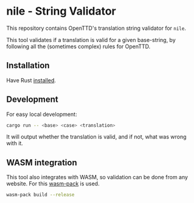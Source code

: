 # nile - String Validator

This repository contains OpenTTD's translation string validator for `nile`.

This tool validates if a translation is valid for a given base-string, by following all the (sometimes complex) rules for OpenTTD.

## Installation

Have Rust [installed](https://www.rust-lang.org/tools/install).

## Development

For easy local development:

```bash
cargo run -- <base> <case> <translation>
```

It will output whether the translation is valid, and if not, what was wrong with it.

## WASM integration

This tool also integrates with WASM, so validation can be done from any website.
For this [wasm-pack](https://rustwasm.github.io/wasm-pack/) is used.

```bash
wasm-pack build --release
```
